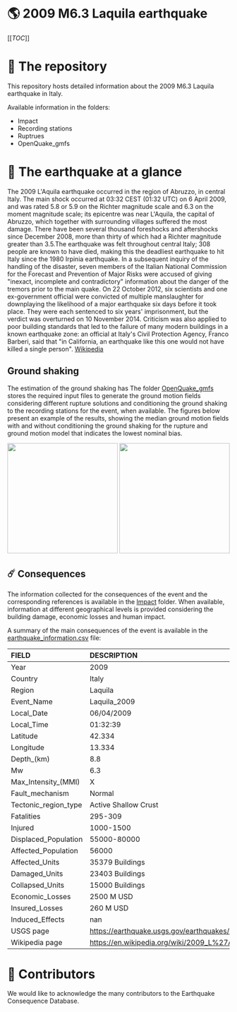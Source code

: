 # 🌎 2009 M6.3 Laquila earthquake
[[_TOC_]]

# 📂 The repository  

This repository hosts detailed information about the 2009 M6.3 Laquila earthquake in Italy.

Available information in the folders:

- Impact
- Recording stations
- Ruptrues
- OpenQuake_gmfs 


# 🚀 The earthquake at a glance 

The 2009 L'Aquila earthquake occurred in the region of Abruzzo, in central Italy. The main shock occurred at 03:32 CEST (01:32 UTC) on 6 April 2009, and was rated 5.8 or 5.9 on the Richter magnitude scale and 6.3 on the moment magnitude scale; its epicentre was near L'Aquila, the capital of Abruzzo, which together with surrounding villages suffered the most damage. There have been several thousand foreshocks and aftershocks since December 2008, more than thirty of which had a Richter magnitude greater than 3.5.The earthquake was felt throughout central Italy; 308 people are known to have died, making this the deadliest earthquake to hit Italy since the 1980 Irpinia earthquake. In a subsequent inquiry of the handling of the disaster, seven members of the Italian National Commission for the Forecast and Prevention of Major Risks were accused of giving "inexact, incomplete and contradictory" information about the danger of the tremors prior to the main quake. On 22 October 2012, six scientists and one ex-government official were convicted of multiple manslaughter for downplaying the likelihood of a major earthquake six days before it took place. They were each sentenced to six years' imprisonment, but the verdict was overturned on 10 November 2014. Criticism was also applied to poor building standards that led to the failure of many modern buildings in a known earthquake zone: an official at Italy's Civil Protection Agency, Franco Barberi, said that "in California, an earthquake like this one would not have killed a single person".
[Wikipedia](https://en.wikipedia.org/wiki/2009_L%27Aquila_earthquake)



## Ground shaking

The estimation of the ground shaking has The folder [OpenQuake_gmfs](./OpenQuake_gmfs/) stores the required input files to generate the ground motion fields considering different rupture solutions and conditioning the ground shaking to the recording stations for the event, when available. The figures below present an example of the results, showing the median ground motion fields with and without conditioning the ground shaking for the rupture and ground motion model that indicates the lowest nominal bias.

<img src="./OpenQuake_gmfs/median_gmf_stations_none.png" height="250">
<img src="./OpenQuake_gmfs/median_gmf_stations_seismic.png" height="250">

## ☄️ Consequences

The information collected for the consequences of the event and the corresponding references is available in the [Impact](./Impact) folder. When available, information at different geographical levels is provided considering the building damage, economic losses and human impact.

A summary of the main consequences of the event is available in the [earthquake_information.csv](./earthquake_information.csv) file:

| FIELD                | DESCRIPTION                                                            |
|:---------------------|:-----------------------------------------------------------------------|
| Year                 | 2009                                                                   |
| Country              | Italy                                                                  |
| Region               | Laquila                                                                |
| Event_Name           | Laquila_2009                                                           |
| Local_Date           | 06/04/2009                                                             |
| Local_Time           | 01:32:39                                                               |
| Latitude             | 42.334                                                                 |
| Longitude            | 13.334                                                                 |
| Depth_(km)           | 8.8                                                                    |
| Mw                   | 6.3                                                                    |
| Max_Intensity_(MMI)  | X                                                                      |
| Fault_mechanism      | Normal                                                                 |
| Tectonic_region_type | Active Shallow Crust                                                   |
| Fatalities           | 295-309                                                                |
| Injured              | 1000-1500                                                              |
| Displaced_Population | 55000-80000                                                            |
| Affected_Population  | 56000                                                                  |
| Affected_Units       | 35379 Buildings                                                        |
| Damaged_Units        | 23403 Buildings                                                        |
| Collapsed_Units      | 15000 Buildings                                                        |
| Economic_Losses      | 2500 M USD                                                             |
| Insured_Losses       | 260 M USD                                                              |
| Induced_Effects      | nan                                                                    |
| USGS page            | https://earthquake.usgs.gov/earthquakes/eventpage/usp000gvtu/executive |
| Wikipedia page       | https://en.wikipedia.org/wiki/2009_L%27Aquila_earthquake               |


# 🌟 Contributors 

We would like to acknowledge the many contributors to the Earthquake Consequence Database.
